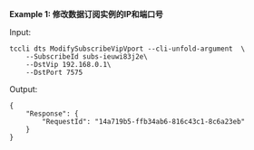 **Example 1: 修改数据订阅实例的IP和端口号**



Input: 

```
tccli dts ModifySubscribeVipVport --cli-unfold-argument  \
    --SubscribeId subs-ieuwi83j2e\
    --DstVip 192.168.0.1\
    --DstPort 7575
```

Output: 
```
{
    "Response": {
        "RequestId": "14a719b5-ffb34ab6-816c43c1-8c6a23eb"
    }
}
```

